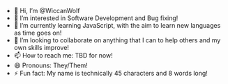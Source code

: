 - 👋 Hi, I’m @WiccanWolf
- 👀 I’m interested in Software Development and Bug fixing!
- 🌱 I’m currently learning JavaScript, with the aim to learn new languages as time goes on!
- 💞️ I’m looking to collaborate on anything that I can to help others and my own skills improve!
- 📫 How to reach me: TBD for now!
- 😄 Pronouns: They/Them!
- ⚡ Fun fact: My name is technically 45 characters and 8 words long!

<!---
WiccanWolf/WiccanWolf is a ✨ special ✨ repository because its `README.md` (this file) appears on your GitHub profile.
You can click the Preview link to take a look at your changes.
--->
